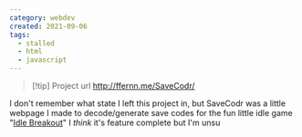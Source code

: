 ```yaml
---
category: webdev
created: 2021-09-06
tags:
  - stalled
  - html
  - javascript
---
```

> [!tip] Project url
> http://ffernn.me/SaveCodr/

I don't remember what state I left this project in, but SaveCodr was a little webpage I made to decode/generate save codes for the fun little idle game "[Idle Breakout](https://kodiqi.itch.io/idle-breakout)"
I *think* it's feature complete but I'm unsu